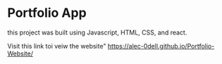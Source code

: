 # Portfolio App

this project was built using Javascript, HTML, CSS, and react.

Visit this link toi veiw the website"
https://alec-0dell.github.io/Portfolio-Website/ 

